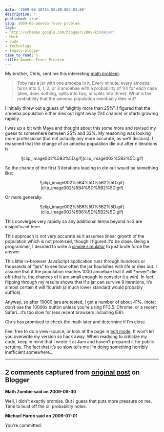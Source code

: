 ```yaml
---
date: '2009-06-30T15:58:00.002-04:00'
description: ''
published: true
slug: 2009-06-amoeba-fever-problem
tags:
- http://schemas.google.com/blogger/2008/kind#post
- Math
- Code
- Technology
- legacy-blogger
time_to_read: 5
title: Amoeba Fever Problem
---
```


<p>My brother, Chris, sent me this interesting <a href="http://yofx.blogspot.com/2009/06/amoeba-fever-problem.html">math problem</a>:</p>
<blockquote> 
<p>Toby has a jar with one amoeba in it. Every minute, every amoeba turns into 0, 1, 2, or 3 amoebae with a probability of 1/4 for each case (dies, does nothing, splits into two, or splits into three). What is the probability that the amoeba population eventually dies out?</p>
</blockquote>
<p>I initially threw out a guess of “slightly more than 25%”. I figured that the amoeba population either dies out right away (1/4 chance) or starts growing rapidly.</p>
<p>I was up a bit with Maya and thought about this some more and revised my guess to somewhere between 25% and 33%. My reasoning was looking more professional (but not actually any more accurate, as we’ll discuss). I reasoned that the change of an amoeba population die out after n iterations is </p>  <p align="center">![clip_image002%5B3%5D.gif](clip_image002%5B3%5D.gif)</p>
<p>So the chance of the first 3 iterations leading to die out would be something like:</p>  <p align="center">![clip_image002%5B4%5D%5B2%5D.gif](clip_image002%5B4%5D%5B2%5D.gif)</p>
<p></p>
<p>Or more generally:</p>  <p align="center">![clip_image002%5B6%5D%5B2%5D.gif](clip_image002%5B6%5D%5B2%5D.gif)</p>
<p></p>
<p>This converges very rapidly so any additional terms beyond n=3 are insignificant here.</p>
<p>This approach is not very accurate as it assumes linear growth of the population which is not promised, though I figured it’d be close. Being a programmer, I decided to write a <a href="http://jsbin.com/afoli">simple simulator</a> to just brute force the answer.</p>
<p>This little in-browser JavaScript application runs through hundreds or thousands of “jars” to see how often the jar flourishes with life or dies out. I assume that if the population reaches 1000 amoebae that it will *never* die off (that is, the chances of it are small enough to consider it a win). In fact, flipping through my results shows that if a jar can survive 9 iterations, it’s almost certain it will flourish (a much lower standard would probably suffice).</p>
<p>Anyway, so after 10000 jars are tested, I get a number of about 41%. (note: don’t use the 10000x button unless you’re using FF3.5, Chrome, or a recent Safari…it’s too slow for less recent browsers including IE8).</p>
<p>Chris has promised to check the math later and determine if I’m close.</p>
<p>Feel free to do a view-source, or look at the page in <a href="http://jsbin.com/afoli/edit">edit mode</a>. It won’t let you overwrite my version so hack away. When readying to criticize my code, keep in mind that I wrote it at 4am and haven’t prepared it for public scrutiny. The fact that it’s so slow tells me I’m doing something horribly inefficient somewhere…</p>

---

## 2 comments captured from [original post](https://blog.wassupy.com/2009/06/amoeba-fever-problem.html) on Blogger

**Math Zombie said on 2009-06-30**

Well, i didn't exactly promise. But I guess that puts more pressure on me. Time to bust off the ol' probability notes.

**Michael Haren said on 2009-07-01**

You're committed.

